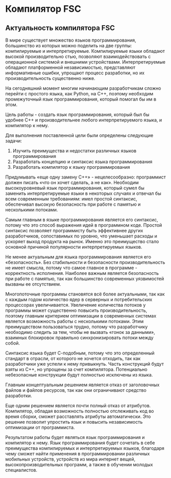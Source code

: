 # Компилятор FSC

## Актуальность компилятора FSC

В мире существует множество языков программирования, большинство из
которых можно поделить на две группы: компилируемые и интерпретируемые.
Компилируемые языки обладают высокой производительно стью, позволяют
взаимодействовать с операционной системой и внешними устройствами. Интерпретируемые
обладают платформенной независимостью, представляют информативные ошибки,
упрощают процесс разработки, но их производительность существенно ниже.

На сегодняшний момент многим начинающим разработчикам сложно перейти с
простого языка, как Python, на C++, поэтому необходим промежуточный язык
программирования, который помогал бы им в этом.

Цель работы - создать язык программирования, который был бы удобнее С++ и
производительнее любого интерпретируемого языка, и компилятор к нему.

Для выполнения поставленной цели были определены следующие задачи:
1. Изучить преимущества и недостатки различных языков программирования
2. Разработать концепцию и синтаксис языка программирования
3. Разработать компилятор к языку программирования

Придумывать «еще одну замену C++» - нецелесообразно: программист должен писать «что он хочет сделать, а не как». Необходим высокоуровневый
язык программирования, который сумел бы заменить интерпретируемые языки в некоторых
случаях и отвечал бы всем современным требованиям: имел простой синтаксис, обеспечивал
высокую безопасность при работе с памятью и несколькими потоками.

Самым главным в языке программирования является его синтаксис, потому что это
способ выражения идей в программном коде. Простой синтаксис позволяет программисту
быть эффективнее других разработчиков, сопоставимых по уровню, что уменьшает расходы
и ускоряет выход продукта на рынок. Именно это преимущество стало основной причиной
популярности интерпретируемых языков.

Не менее актуальным для языка программирования является его «безопасность». Без
стабильности и безопасности производительность не имеет смысла, потому что самое
главное в программе - корректность исполнения. Наиболее важным является безопасность
при работе с памятью, так как большинство современных уязвимостей вызваны ее
отсутствием.

Многопоточные программы становятся всё более актуальными, так как с каждым годом
количество ядер в серверных и потребительских процессорах увеличивается. Увеличение
количества потоков у программы может существенно повысить производительность, поэтому
главным критерием оптимизации в современных системах является возможность работы с
несколькими потоками. Этим преимуществом пользоваться трудно, потому что разработчику
необходимо следить за тем, чтобы не вызвать «гонок за данными», взаимных блокировок
правильно синхронизировать потоки между собой.

Синтаксис языка будет С-подобным, потому что это определенный стандарт в отрасли,
от которого не хочется отходить, так как разработчики уже успели к нему привыкнуть. Часть
конструкций будут взяты из С++, но упрощены за счет компилятора. Потенциально
небезопасные конструкции будут полностью исключены из языка.

Главным концептуальным решением является отказ от заголовочных файлов и файлов
ресурсов, так как они ограничивают средство разработки.

Еще одним решением является почти полный отказ от атрибутов. Компилятор, обладая
возможность полностью отслеживать код во время сборки, сможет расставлять атрибуты
автоматически. Это решение позволит упростить язык и повысить независимость
оптимизации от программиста.

Результатом работы будет являться язык программирования и компилятор к нему. Язык программирования будет сочетать в себе преимущества компилируемых и интерпретируемых языков, благодаря чему сможет найти применения в программировании различных мобильных устройств, устройств из мира интернет вещей, высокопроизводительных программ, а также в обучении молодых специалистов.